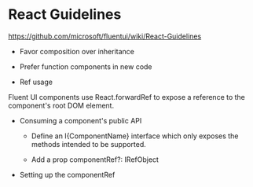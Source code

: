 # React Guidelines

https://github.com/microsoft/fluentui/wiki/React-Guidelines


- Favor composition over inheritance

- Prefer function components in new code

- Ref usage

Fluent UI components use React.forwardRef to expose a reference to the component's root DOM element.

- Consuming a component's public API
  - Define an I{ComponentName} interface which only exposes the methods intended to be supported.
  
  - Add a prop componentRef?: IRefObject<IComponentName>

- Setting up the componentRef

